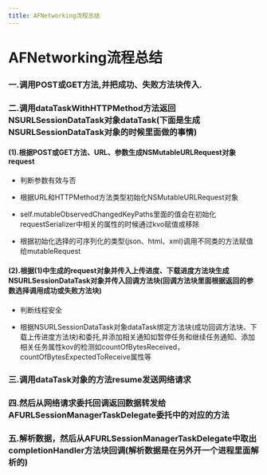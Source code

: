 ```yaml
---
title: AFNetworking流程总结
---
```

# AFNetworking流程总结

### 一.调用POST或GET方法,并把成功、失败方法块传入.

### 二.调用dataTaskWithHTTPMethod方法返回NSURLSessionDataTask对象dataTask(下面是生成NSURLSessionDataTask对象的时候里面做的事情)

#### (1).根据POST或GET方法、URL、参数生成NSMutableURLRequest对象request

* 判断参数有效与否

* 根据URL和HTTPMethod方法类型初始化NSMutableURLRequest对象

* self.mutableObservedChangedKeyPaths里面的值会在初始化requestSerializer中相关的属性的时候通过kvo赋值或移除

* 根据初始化选择的可序列化的类型(json、html、xml)调用不同类的方法赋值给mutableRequest

#### (2).根据(1)中生成的request对象并传入上传进度、下载进度方法块生成NSURLSessionDataTask对象并传入回调方法块(回调方法块里面根据返回的参数选择调用成功或失败方法块)

* 判断线程安全
		
* 根据NSURLSessionDataTask对象dataTask绑定方法块(成功回调方法块、下载上传进度方法块)和委托,并添加相关通知如暂停任务和继续任务通知、添加相关任务属性kov的检测如countOfBytesReceived，countOfBytesExpectedToReceive属性等
### 三.调用dataTask对象的方法resume发送网络请求
### 四.然后从网络请求委托回调返回数据转发给AFURLSessionManagerTaskDelegate委托中的对应的方法
### 五.解析数据，然后从AFURLSessionManagerTaskDelegate中取出completionHandler方法块回调(解析数据是在另外开一个进程里面解析的)
